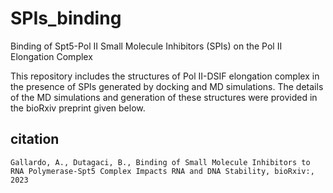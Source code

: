 # SPIs_binding
Binding of Spt5-Pol II Small Molecule Inhibitors (SPIs) on the Pol II Elongation Complex

This repository includes the structures of Pol II-DSIF elongation complex in the presence of SPIs generated by docking and MD simulations. The details of the MD simulations and generation of these structures were provided in the bioRxiv preprint given below.

## citation

```
Gallardo, A., Dutagaci, B., Binding of Small Molecule Inhibitors to RNA Polymerase-Spt5 Complex Impacts RNA and DNA Stability, bioRxiv:, 2023
```
